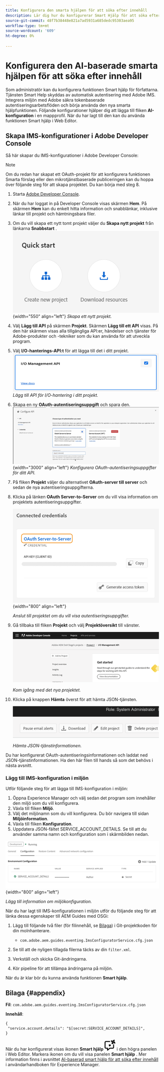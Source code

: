 ```yaml
---
title: Konfigurera den smarta hjälpen för att söka efter innehåll
description: Lär dig hur du konfigurerar Smart Hjälp för att söka efter innehåll
source-git-commit: 48f7b38448e821a7ad5931a685dedc95303aea95
workflow-type: tm+mt
source-wordcount: '609'
ht-degree: 0%

---
```



# Konfigurera den AI-baserade smarta hjälpen för att söka efter innehåll

Som administratör kan du konfigurera funktionen Smart hjälp för författarna. Tjänsten Smart Help skyddas av automatisk autentisering med Adobe IMS. Integrera miljön med Adobe säkra tokenbaserade autentiseringsarbetsflöden och börja använda den nya smarta hjälpfunktionen. Följande konfigurationer hjälper dig att lägga till fliken **AI-konfiguration** i en mappprofil. När du har lagt till den kan du använda funktionen Smart hjälp i Web Editor.

## Skapa IMS-konfigurationer i Adobe Developer Console

Så här skapar du IMS-konfigurationer i Adobe Developer Console:

>[!NOTE]
>
>Om du redan har skapat ett OAuth-projekt för att konfigurera funktionen Smarta förslag eller den mikrotjänstbaserade publiceringen kan du hoppa över följande steg för att skapa projektet. Du kan börja med steg 8.

1. Starta [Adobe Developer Console](https://developer.adobe.com/console).
1. När du har loggat in på Developer Console visas skärmen **Hem**. På skärmen **Hem** kan du enkelt hitta information och snabblänkar, inklusive länkar till projekt och hämtningsbara filer.
1. Om du vill skapa ett nytt tomt projekt väljer du **Skapa nytt projekt** från länkarna **Snabbstart** .
   ![Snabbstartslänkar](assets/conf-ss-quick-start.png) {width="550" align="left"}
   *Skapa ett nytt projekt.*

1. Välj **Lägg till API** på skärmen **Projekt**.  Skärmen **Lägg till ett API** visas. På den här skärmen visas alla tillgängliga API:er, händelser och tjänster för Adobe-produkter och -tekniker som du kan använda för att utveckla program.

1. Välj **I/O-hanterings-API:t** för att lägga till det i ditt projekt.
   ![API för IO-hantering](assets/confi-ss-io-management.png)
   *Lägg till API för I/O-hantering i ditt projekt.*

1. Skapa en ny **OAuth-autentiseringsuppgift** och spara den.
   ![Rutan för OAuth-autentiseringsuppgifter i konfigurations-API](assets/conf-ss-OAuth-credential.png) {width="3000" align="left"}
   *Konfigurera OAuth-autentiseringsuppgifter för ditt API.*

1. På fliken **Projekt** väljer du alternativet **OAuth-server till server** och sedan de nya autentiseringsuppgifterna.

1. Klicka på länken **OAuth Server-to-Server** om du vill visa information om projektets autentiseringsuppgifter.

   ![anslutna autentiseringsuppgifter](assets/conf-ss-connected-credentials.png) {width="800" align="left"}

   *Anslut till projektet om du vill visa autentiseringsuppgifter.*

1. Gå tillbaka till fliken **Projekt** och välj **Projektöversikt** till vänster.

   <img src="assets/project-overview.png" alt="projektöversikt" width="500">

   *Kom igång med det nya projektet.*

1. Klicka på knappen **Hämta** överst för att hämta JSON-tjänsten.

   <img src="assets/download-json.png" alt="ladda ned json" width="500">

   *Hämta JSON-tjänstinformationen.*

Du har konfigurerat OAuth-autentiseringsinformationen och laddat ned JSON-tjänstinformationen. Ha den här filen till hands så som det behövs i nästa avsnitt.

### Lägg till IMS-konfiguration i miljön

Utför följande steg för att lägga till IMS-konfiguration i miljön:

1. Öppna Experience Manager och välj sedan det program som innehåller den miljö som du vill konfigurera.
1. Växla till fliken **Miljö**.
1. Välj det miljönamn som du vill konfigurera. Du bör navigera till sidan **Miljöinformation**.
1. Växla till fliken **Konfiguration**.
1. Uppdatera JSON-fältet SERVICE_ACCOUNT_DETAILS. Se till att du använder samma namn och konfiguration som i skärmbilden nedan.

![konfiguration av ims-tjänstkonto](assets/ims-service-account-config.png){width="800" align="left"}


*Lägg till information om miljökonfiguration.*




När du har lagt till IMS-konfigurationen i miljön utför du följande steg för att länka dessa egenskaper till AEM Guides med OSGi:

1. Lägg till följande två filer (för filinnehåll, se [Bilaga](#appendix)) i Git-projektkoden för din molnhanterare.

   * `com.adobe.aem.guides.eventing.ImsConfiguratorService.cfg.json`

1. Se till att de nyligen tillagda filerna täcks av din `filter.xml`.
1. Verkställ och skicka Git-ändringarna.
1. Kör pipeline för att tillämpa ändringarna på miljön.

När du är klar bör du kunna använda funktionen **Smart hjälp**.



## Bilaga {#appendix}

**Fil**:
`com.adobe.aem.guides.eventing.ImsConfiguratorService.cfg.json`

**Innehåll**:

```
{
 "service.account.details": "$[secret:SERVICE_ACCOUNT_DETAILS]",
}
```


När du har konfigurerat visas ikonen **Smart hjälp** ![Smart hjälp](assets/smart-help-icon.svg) i den högra panelen i Web Editor. Markera ikonen om du vill visa panelen **Smart hjälp** .
Mer information finns i avsnittet [AI-baserad smart hjälp för att söka efter innehåll](../user-guide/ai-based-smart-help.md) i användarhandboken för Experience Manager.

